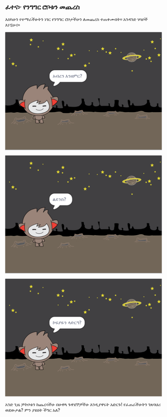 ## ፈተና፦ የንግግር ሮቦቱን መጨረስ

እስካሁን የተማራችሁትን ነገር የንግግር ሮቦታችሁን ለመጨረስ ተጠቀሙበት። አንዳንድ ሃሳቦች እነኚሁና።

![ChatBot ideas](images/chatbot-ideas1.png)

![ChatBot ideas](images/chatbot-ideas2.png)

![ChatBot ideas](images/chatbot-ideas3.png)

አንድ ጊዜ ቻትቦቱን ከጨረሳችሁ በሁዋላ ጉዋደኞቻችሁ እንዲያዋሩት አድርጉ! የፈጠራችሁትን ገጸባህሪ ወደውታል? ምን ያዩበት ችግር አለ?